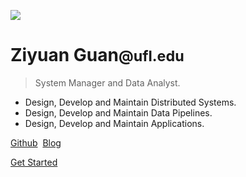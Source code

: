 ![](/doc/assets/logo.jpg)

# Ziyuan Guan<small>@ufl.edu</small>
> System Manager and Data Analyst.

* Design, Develop and Maintain Distributed Systems.
* Design, Develop and Maintain Data Pipelines.
* Design, Develop and Maintain Applications.


[Github](https://github.com/chesterguan)&nbsp;
[Blog](https://ziyuanguan.home.blog/)

[Get Started](README.md) 
